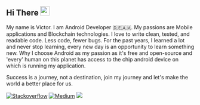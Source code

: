 ## Hi There <img src="https://media.giphy.com/media/hvRJCLFzcasrR4ia7z/giphy.gif" width="25px">

My name is Victor. I am Android Developer 🇩🇪🇦🇲. My passions are Mobile applications and Blockchain technologies. I love to write clean, tested, and readable code. Less code, fewer bugs. For the past years, I learned a lot and never stop learning, every new day is an opportunity to learn something new. Why I choose Android as my passion as it's free and open-source and 'every' human on this planet has access to the chip android device on which is running my application.


Success is a journey, not a destination, join my journey and let's make the world a better place for us.



[![Stackoverflow](https://img.shields.io/badge/-stackoverflow-grey?logo=Stackoverflow)](https://stackoverflow.com/users/15856233/victor-apoyan)
[![Medium](https://img.shields.io/badge/-medium-grey?logo=medium)](	https://medium.com/@victor.apoyan)
![](https://visitor-badge.glitch.me/badge?page_id=victorapoyan)



<!---
victorapoyan/victorapoyan is a ✨ special ✨ repository because its `README.md` (this file) appears on your GitHub profile.
You can click the Preview link to take a look at your changes.
--->
